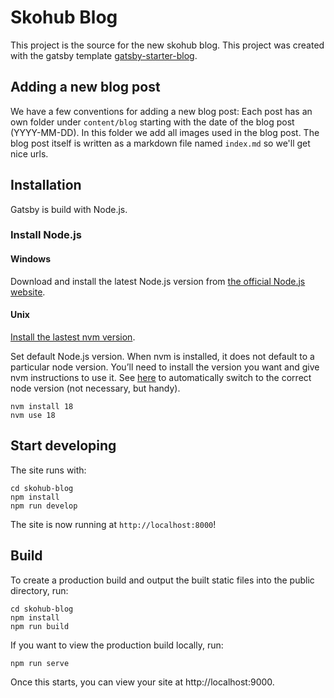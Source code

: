 # Skohub Blog

This project is the source for the new skohub blog.
This project was created with the gatsby template [gatsby-starter-blog](https://github.com/gatsbyjs/gatsby-starter-blog).

## Adding a new blog post

We have a few conventions for adding a new blog post:
Each post has an own folder under `content/blog` starting with the date of the blog post (YYYY-MM-DD). In this folder we add all images used in the blog post. The blog post itself is written as a markdown file named `index.md` so we'll get nice urls.

## Installation

Gatsby is build with Node.js.

### Install Node.js

#### Windows

Download and install the latest Node.js version from [the official Node.js website]( https://nodejs.org/en/).

#### Unix

[Install the lastest nvm version](https://github.com/nvm-sh/nvm#installing-and-updating).

Set default Node.js version. When nvm is installed, it does not default to a particular node version. You’ll need to install the version you want and give nvm instructions to use it.
See [here](https://github.com/nvm-sh/nvm#bash) to automatically switch to the correct node version (not necessary, but handy).

```
nvm install 18
nvm use 18
```

## Start developing

The site runs with:

```
cd skohub-blog
npm install
npm run develop
```

The site is now running at `http://localhost:8000`!

## Build

To create a production build and output the built static files into the public directory, run:

```
cd skohub-blog
npm install
npm run build
```

If you want to view the production build locally, run:

```
npm run serve
```

Once this starts, you can view your site at http://localhost:9000.
